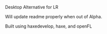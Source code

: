 Desktop Alternative for LR

Will update readme properly when out of Alpha.

Built using haxedevelop, haxe, and openFL
